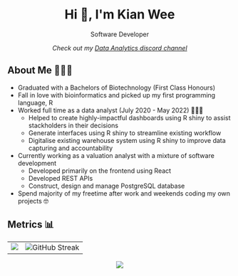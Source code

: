 <h1 align="center">Hi 👋, I'm Kian Wee</h1>
<p align="center">Software Developer</p>
<p align="center"><em>Check out my <a href="https://discord.gg/NC8Gk9H">Data Analytics discord channel</a></em></p>

## About Me 🙋🏻‍♂️
- Graduated with a Bachelors of Biotechnology (First Class Honours)
- Fall in love with bioinformatics and picked up my first programming language, R
- Worked full time as a data analyst (July 2020 - May 2022) 👨🏻‍💻
  * Helped to create highly-impactful dashboards using R shiny to assist stackholders in their decisions
  * Generate interfaces using R shiny to streamline existing workflow
  * Digitalise existing warehouse system using R shiny to improve data capturing and accountability
- Currently working as a valuation analyst with a mixture of software development
  * Developed primarily on the frontend using React
  * Developed REST APIs
  * Construct, design and manage PostgreSQL database
- Spend majority of my freetime after work and weekends coding my own projects 🤓

## Metrics 📊

<table>
  <tr>
    <td valign="top"><img src="https://github-readme-stats.vercel.app/api?username=kianweelee&show_icons=true&theme=radical"/></td>
    <td valign="top"><img src="https://github-readme-streak-stats.herokuapp.com/?user=kianweelee&theme=radical" alt="GitHub Streak" data-canonical-src="https://github-readme-streak-stats.herokuapp.com/?user=kianweelee&theme=radical"/></td>
  </tr>
</table>

<p align="center">
  <a href="https://github-readme-stats.vercel.app/api/wakatime?username=kianweelee">
    <img src="https://github-readme-stats.vercel.app/api/wakatime?username=kianweelee" />
  </a>
</p>

